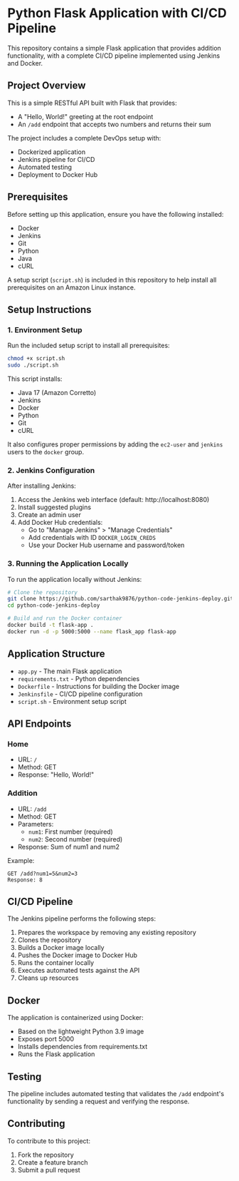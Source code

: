 # Python Flask Application with CI/CD Pipeline

This repository contains a simple Flask application that provides addition functionality, with a complete CI/CD pipeline implemented using Jenkins and Docker.

## Project Overview

This is a simple RESTful API built with Flask that provides:
- A "Hello, World!" greeting at the root endpoint
- An `/add` endpoint that accepts two numbers and returns their sum

The project includes a complete DevOps setup with:
- Dockerized application
- Jenkins pipeline for CI/CD
- Automated testing
- Deployment to Docker Hub

## Prerequisites

Before setting up this application, ensure you have the following installed:
- Docker
- Jenkins
- Git
- Python
- Java
- cURL

A setup script (`script.sh`) is included in this repository to help install all prerequisites on an Amazon Linux instance.

## Setup Instructions

### 1. Environment Setup

Run the included setup script to install all prerequisites:

```bash
chmod +x script.sh
sudo ./script.sh
```

This script installs:
- Java 17 (Amazon Corretto)
- Jenkins
- Docker
- Python
- Git
- cURL

It also configures proper permissions by adding the `ec2-user` and `jenkins` users to the `docker` group.

### 2. Jenkins Configuration

After installing Jenkins:

1. Access the Jenkins web interface (default: http://localhost:8080)
2. Install suggested plugins
3. Create an admin user
4. Add Docker Hub credentials:
   - Go to "Manage Jenkins" > "Manage Credentials"
   - Add credentials with ID `DOCKER_LOGIN_CREDS`
   - Use your Docker Hub username and password/token

### 3. Running the Application Locally

To run the application locally without Jenkins:

```bash
# Clone the repository
git clone https://github.com/sarthak9876/python-code-jenkins-deploy.git
cd python-code-jenkins-deploy

# Build and run the Docker container
docker build -t flask-app .
docker run -d -p 5000:5000 --name flask_app flask-app
```

## Application Structure

- `app.py` - The main Flask application
- `requirements.txt` - Python dependencies
- `Dockerfile` - Instructions for building the Docker image
- `Jenkinsfile` - CI/CD pipeline configuration
- `script.sh` - Environment setup script

## API Endpoints

### Home
- URL: `/`
- Method: GET
- Response: "Hello, World!"

### Addition
- URL: `/add`
- Method: GET
- Parameters: 
  - `num1`: First number (required)
  - `num2`: Second number (required)
- Response: Sum of num1 and num2

Example:
```
GET /add?num1=5&num2=3
Response: 8
```

## CI/CD Pipeline

The Jenkins pipeline performs the following steps:
1. Prepares the workspace by removing any existing repository
2. Clones the repository
3. Builds a Docker image locally
4. Pushes the Docker image to Docker Hub
5. Runs the container locally
6. Executes automated tests against the API
7. Cleans up resources

## Docker

The application is containerized using Docker:
- Based on the lightweight Python 3.9 image
- Exposes port 5000
- Installs dependencies from requirements.txt
- Runs the Flask application

## Testing

The pipeline includes automated testing that validates the `/add` endpoint's functionality by sending a request and verifying the response.

## Contributing

To contribute to this project:
1. Fork the repository
2. Create a feature branch
3. Submit a pull request
